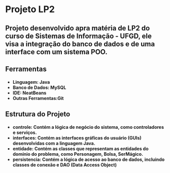 <h1>
  Projeto LP2
</h1>

<h2>  
  Projeto desenvolvido apra matéria de LP2 do curso de Sistemas de Informação  - UFGD, ele visa a integração do banco de dados e de uma interface com um sistema POO.
</h2>

<h2>
  Ferramentas
</h2>
<h4> 
  <ul> 
    <li> Linguagem: Java</li>
     <li> Banco de Dados: MySQL</li>
     <li>IDE: NeatBeans</li>
    <li> Outras Ferramentas:Git</li>
</ul>
</h4>


<h2>
  Estrutura do Projeto
</h2>
<h4> 
   <ul> 
    <li>controle: Contém a lógica de negócio do sistema, como controladores e serviços.</li>
     <li>interfaces: Contém as interfaces gráficas do usuário (GUIs) desenvolvidas com a linguagem Java.</li>
     <li>entidade: Contém as classes que representam as entidades do domínio do problema, como Personagem, Bolsa, SerMágico.</li>
    <li>persistencia: Contém a lógica de acesso ao banco de dados, incluindo classes de conexão e DAO (Data Access Object)</li>
</ul>
</h4>

